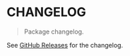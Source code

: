 # CHANGELOG

> Package changelog.

See [GitHub Releases](https://github.com/stdlib-js/assert-is-positive-number/releases) for the changelog.